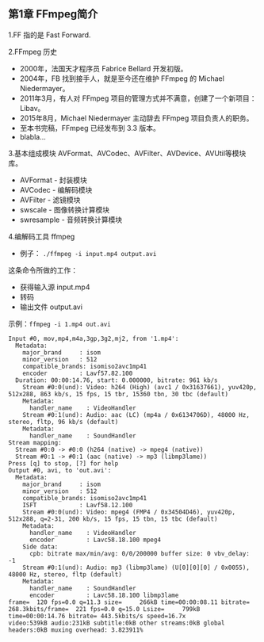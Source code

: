## 第1章 FFmpeg简介

1.FF 指的是 Fast Forward.

2.FFmpeg 历史
- 2000年，法国天才程序员 Fabrice Bellard 开发初版。
- 2004年，FB 找到接手人，就是至今还在维护 FFmpeg 的 Michael Niedermayer。
- 2011年3月，有人对 FFmpeg 项目的管理方式并不满意，创建了一个新项目：Libav。
- 2015年8月，Michael Niedermayer 主动辞去 FFmpeg 项目负责人的职务。
- 至本书完稿，FFmpeg 已经发布到 3.3 版本。
- blabla...

3.基本组成模块
AVFormat、AVCodec、AVFilter、AVDevice、AVUtil等模块库。

- AVFormat - 封装模块
- AVCodec  - 编解码模块
- AVFilter - 滤镜模块
- swscale  - 图像转换计算模块
- swresample - 音频转换计算模块

4.编解码工具 ffmpeg
- 例子：
   `./ffmpeg -i input.mp4 output.avi`

这条命令所做的工作：
- 获得输入源 input.mp4
- 转码
- 输出文件 output.avi

示例：`ffmpeg -i 1.mp4 out.avi`
```
Input #0, mov,mp4,m4a,3gp,3g2,mj2, from '1.mp4':
  Metadata:
    major_brand     : isom
    minor_version   : 512
    compatible_brands: isomiso2avc1mp41
    encoder         : Lavf57.82.100
  Duration: 00:00:14.76, start: 0.000000, bitrate: 961 kb/s
    Stream #0:0(und): Video: h264 (High) (avc1 / 0x31637661), yuv420p, 512x288, 863 kb/s, 15 fps, 15 tbr, 15360 tbn, 30 tbc (default)
    Metadata:
      handler_name    : VideoHandler
    Stream #0:1(und): Audio: aac (LC) (mp4a / 0x6134706D), 48000 Hz, stereo, fltp, 96 kb/s (default)
    Metadata:
      handler_name    : SoundHandler
Stream mapping:
  Stream #0:0 -> #0:0 (h264 (native) -> mpeg4 (native))
  Stream #0:1 -> #0:1 (aac (native) -> mp3 (libmp3lame))
Press [q] to stop, [?] for help
Output #0, avi, to 'out.avi':
  Metadata:
    major_brand     : isom
    minor_version   : 512
    compatible_brands: isomiso2avc1mp41
    ISFT            : Lavf58.12.100
    Stream #0:0(und): Video: mpeg4 (FMP4 / 0x34504D46), yuv420p, 512x288, q=2-31, 200 kb/s, 15 fps, 15 tbn, 15 tbc (default)
    Metadata:
      handler_name    : VideoHandler
      encoder         : Lavc58.18.100 mpeg4
    Side data:
      cpb: bitrate max/min/avg: 0/0/200000 buffer size: 0 vbv_delay: -1
    Stream #0:1(und): Audio: mp3 (libmp3lame) (U[0][0][0] / 0x0055), 48000 Hz, stereo, fltp (default)
    Metadata:
      handler_name    : SoundHandler
      encoder         : Lavc58.18.100 libmp3lame
frame=  120 fps=0.0 q=11.3 size=     266kB time=00:00:08.11 bitrate= 268.3kbits/frame=  221 fps=0.0 q=15.0 Lsize=     799kB time=00:00:14.76 bitrate= 443.5kbits/s speed=16.7x    
video:539kB audio:231kB subtitle:0kB other streams:0kB global headers:0kB muxing overhead: 3.823911%
```

